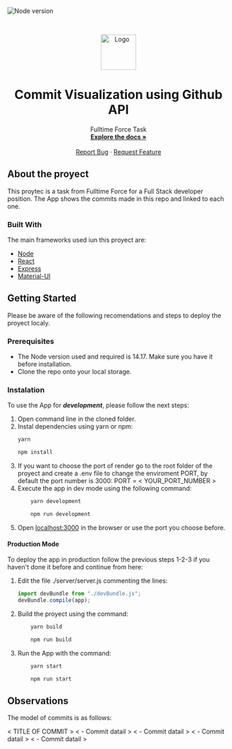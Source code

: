 ![Node version](https://img.shields.io/badge/node-14.17.5-green?style=plastic)

<!-- PROJECT LOGO -->
<br />
<p align="center">
  <a href="https://github.com/JairMoralesNovoa/FulltimeforceTask/blob/main/README.ms">
    <img src="https://github.com/othneildrew/Best-README-Template/raw/master/images/logo.png" alt="Logo" width="80" height="80">
  </a>

  <h1 align="center">Commit Visualization using Github API</h1>

  <p align="center">
    Fulltime Force Task
    <br />
    <a href="https://github.com/JairMoralesNovoa/FulltimeforceTask"><strong>Explore the docs »</strong></a>
    <br />
    <br />
    <a href="https://github.com/JairMoralesNovoa/FulltimeforceTask/issues">Report Bug</a>
    ·
    <a href="https://github.com/JairMoralesNovoa/FulltimeforceTask/issues">Request Feature</a>
  </p>
</p>

<!-- ABOUT THE PROJECT -->
## About the proyect

This proytec is a task from Fulltime Force for a Full Stack developer position. The App shows the commits made in this repo and linked to each one.

### Built With

The main frameworks used iun this proyect are:
* [Node](https://nodejs.org/)
* [React](https://reactjs.org)
* [Express](https://expressjs.com)
* [Material-UI](https://mui.com)


<!-- GETTING STARTED -->
## Getting Started

Please be aware of the following recomendations and steps to deploy the proyect localy.

### Prerequisites

* The Node version used and required is 14.17. Make sure you have it before installation. 
* Clone the repo onto your local storage.

### Instalation

To use the App for ***development***, please follow the next steps:

1. Open command line in the cloned folder.
2. Instal dependencies using yarn or npm:
    ```sh
    yarn 
    ```
    ```sh
    npm install
    ```
3. If you want to choose the port of render go to the root folder of the proyect and create a .env file to change the enviroment PORT, by default the port number is 3000:
    PORT = < YOUR_PORT_NUMBER >
4. Execute the app in dev mode using the following command:
    ```sh
        yarn development 
    ```
    ```sh
        npm run development
    ```
5. Open [localhost:3000](http://localhost:3000/) in the browser or use the port you choose before.


#### Production Mode

To deploy the app in production follow the previous steps 1-2-3 if you haven't done it before and continue from here:

1. Edit the file ./server/server.js commenting the lines:
    ```js
    import devBundle from "./devBundle.js";
    devBundle.compile(app);
    ```
2. Build the proyect using the command:
    ```sh
        yarn build 
    ```
    ```sh
        npm run build
    ```
3. Run the App with the command:
    ```sh
        yarn start 
    ```
    ```sh
        npm run start
    ```


<!-- Observations -->
## Observations

The model of commits is as follows:

< TITLE OF COMMIT >
< - Commit datail >
< - Commit datail >
< - Commit datail >
< - Commit datail >
